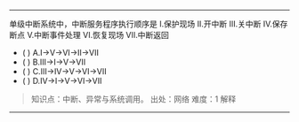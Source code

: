 ---
单级中断系统中，中断服务程序执行顺序是 I.保护现场 II.开中断 III.关中断 IV.保存断点 V.中断事件处理 VI.恢复现场 VII.中断返回
- ( ) A.I->V->VI->II->VII 
- ( ) B.III->I->V->VII 
- ( ) C.III->IV->V->VI->VII 
- ( ) D.IV->I->V->VI->VII

> 知识点：中断、异常与系统调用。
> 出处：网络
> 难度：1
> 解释

---